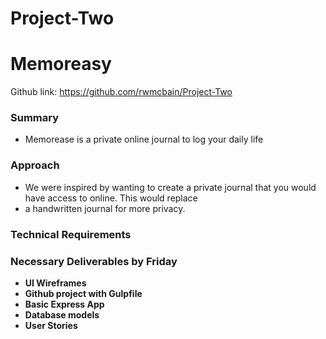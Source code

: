 # Project-Two

# Memoreasy


Github link: https://github.com/rwmcbain/Project-Two



### Summary

* Memorease is a private online journal to log your daily life


### Approach

* We were inspired by wanting to create a private journal that you would have access to online. This would replace
* a handwritten journal for more privacy. 


### Technical Requirements



### Necessary Deliverables by Friday

* **UI Wireframes**
* **Github project with Gulpfile**
* **Basic Express App**
* **Database models** 
* **User Stories** 
